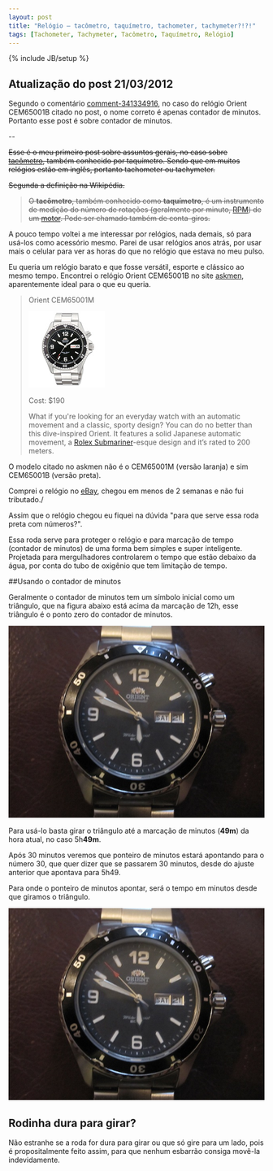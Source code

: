 ```yaml
--- 
layout: post
title: "Relógio – tacômetro, taquímetro, tachometer, tachymeter?!?!"
tags: [Tachometer, Tachymeter, Tacômetro, Taquímetro, Relógio]
---
```

{% include JB/setup %}

## Atualização do post 21/03/2012

Segundo o comentário [comment-341334916](http://pablocantero.com/blog/2010/09/14/relogio-tacometro-taquimetro-tachometer-tachymeter/#comment-341334916), no caso do relógio Orient CEM65001B citado no post, o nome correto é apenas contador de minutos. Portanto esse post é sobre contador de minutos.

--

<del>Esse é o meu primeiro post sobre assuntos gerais, no caso sobre [tacômetro](http://pt.wikipedia.org/wiki/Tac%C3%B4metro), também conhecido por taquímetro. Sendo que em muitos relógios estão em inglês, portanto tachometer ou tachymeter.</del>

<del>Segunda a definição na Wikipédia.</del>

> <del>O **tacômetro**, também conhecido como **taquímetro**, é um instrumento de medição do número de rotações (geralmente por minuto, [RPM](http://pt.wikipedia.org/wiki/RPM)) de um [motor](http://pt.wikipedia.org/wiki/Motor). Pode ser chamado também de conta-giros.</del>

A pouco tempo voltei a me interessar por relógios, nada demais, só para usá-los como acessório mesmo. Parei de usar relógios anos atrás, por usar mais o celular para ver as horas do que no relógio que estava no meu pulso.

Eu queria um relógio barato e que fosse versátil, esporte e clássico ao mesmo tempo. Encontrei o relógio Orient CEM65001B no site [askmen](http://www.askmen.com/fashion/trends_500/533b_watches-for-under-300-part-iii.html), aparentemente ideal para o que eu queria.

> Orient CEM65001M
> 
> ![Relógio Orient CEM65001B](/assets/images/posts/relogio-orient-cem65001b.jpg)
> 
> Cost: $190
> 
> What if you're looking for an everyday watch with an automatic movement  and a classic, sporty design? You can do no better than this  dive-inspired Orient. It features a solid Japanese automatic movement, a  [Rolex Submariner](http://www.askmen.com/fashion/watch/rolex-submariner-16800.html)-esque design and it’s rated to 200 meters.

O modelo citado no askmen não é o CEM65001M (versão laranja) e sim CEM65001B (versão preta).

Comprei o relógio no [eBay](http://cgi.ebay.com/ORIENT-AUTOMATIC-SCUBA-DIVER-MEN-WATCH-CEM65001-/290395562061?pt=Wristwatches&amp;hash=item439ceca04d), chegou em menos de 2 semanas e não fui tributado./

Assim que o relógio chegou eu fiquei na dúvida "para que serve essa roda preta com números?".

Essa roda serve para proteger o relógio e para marcação de tempo (contador de minutos) de uma forma bem simples e super inteligente. Projetada para mergulhadores controlarem o tempo que estão debaixo da água, por conta do tubo de oxigênio que tem limitação de tempo.

##Usando o contador de minutos

Geralmente o contador de minutos tem um símbolo inicial como um triângulo, que na figura abaixo está acima da marcação de 12h, esse triângulo é o ponto zero do contador de minutos.

![Relógio Orient CEM65001B 5h49](/assets/images/posts/relogio-orient-cem65001b-5h49.jpg)

Para usá-lo basta girar o triângulo até a marcação de minutos (**49m**) da hora atual, no caso 5h**49m**.

Após 30 minutos veremos que ponteiro de minutos estará apontando para o número 30, que quer dizer que se passarem 30 minutos, desde do ajuste anterior que apontava para 5h49.

Para onde o ponteiro de minutos apontar, será o tempo em minutos desde que giramos o triângulo.

![Relógio Orient CEM65001B 6h14](/assets/images/posts/relogio-orient-cem65001b-5h49.jpg)

## Rodinha dura para girar?

Não estranhe se a roda for dura para girar ou que só gire para um lado, pois é propositalmente feito assim, para que nenhum esbarrão consiga movê-la indevidamente.

